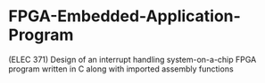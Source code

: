 # FPGA-Embedded-Application-Program
(ELEC 371) Design of an interrupt handling system-on-a-chip FPGA program written in C along with imported assembly functions
